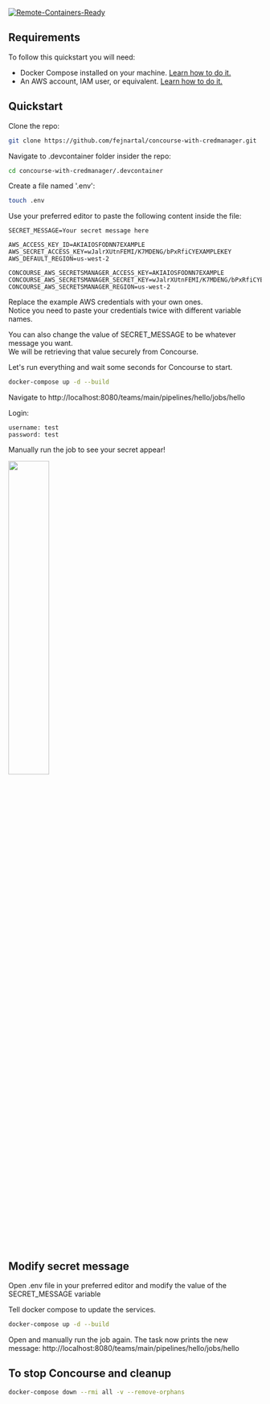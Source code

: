 [![Remote-Containers-Ready](https://img.shields.io/badge/Remote%20Container-Ready-blue?logo=visual-studio-code)](https://code.visualstudio.com/docs/remote/containers)


## Requirements
To follow this quickstart you will need:
- Docker Compose installed on your machine. [Learn how to do it.](https://docs.docker.com/compose/install/)
- An AWS account, IAM user, or equivalent. [Learn how to do it.](https://docs.aws.amazon.com/polly/latest/dg/setting-up.html)

## Quickstart

Clone the repo:
```bash
git clone https://github.com/fejnartal/concourse-with-credmanager.git
```
Navigate to .devcontainer folder insider the repo:
```bash
cd concourse-with-credmanager/.devcontainer
```
Create a file named '.env':
```bash
touch .env
```
Use your preferred editor to paste the following content inside the file:
```
SECRET_MESSAGE=Your secret message here

AWS_ACCESS_KEY_ID=AKIAIOSFODNN7EXAMPLE
AWS_SECRET_ACCESS_KEY=wJalrXUtnFEMI/K7MDENG/bPxRfiCYEXAMPLEKEY
AWS_DEFAULT_REGION=us-west-2

CONCOURSE_AWS_SECRETSMANAGER_ACCESS_KEY=AKIAIOSFODNN7EXAMPLE
CONCOURSE_AWS_SECRETSMANAGER_SECRET_KEY=wJalrXUtnFEMI/K7MDENG/bPxRfiCYEXAMPLEKEY
CONCOURSE_AWS_SECRETSMANAGER_REGION=us-west-2
```
Replace the example AWS credentials with your own ones.<br/>
Notice you need to paste your credentials twice with different variable names.

You can also change the value of SECRET_MESSAGE to be whatever message you want.<br/>
We will be retrieving that value securely from Concourse.

Let's run everything and wait some seconds for Concourse to start.<br/>
```bash
docker-compose up -d --build
```
Navigate to http://localhost:8080/teams/main/pipelines/hello/jobs/hello

Login:
```
username: test
password: test
```
Manually run the job to see your secret appear! 

<img src="https://user-images.githubusercontent.com/51800873/105198646-28783a80-5b3e-11eb-91cb-fd9351c2b601.png" width="40%">

## Modify secret message
Open .env file in your preferred editor and modify the value of the SECRET_MESSAGE variable

Tell docker compose to update the services.
```bash
docker-compose up -d --build
```
Open and manually run the job again. The task now prints the new message: http://localhost:8080/teams/main/pipelines/hello/jobs/hello

## To stop Concourse and cleanup

```bash
docker-compose down --rmi all -v --remove-orphans
```
